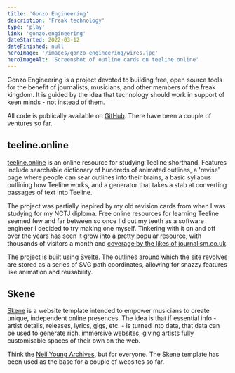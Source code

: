 ```yaml
---
title: 'Gonzo Engineering'
description: 'Freak technology'
type: 'play'
link: 'gonzo.engineering'
dateStarted: 2022-03-12
dateFinished: null
heroImage: '/images/gonzo-engineering/wires.jpg'
heroImageAlt: 'Screenshot of outline cards on teeline.online'
---
```


Gonzo Engineering is a project devoted to building free, open source tools for the benefit of journalists, musicians, and other members of the freak kingdom. It is guided by the idea that technology should work in support of keen minds - not instead of them.

All code is publically available on [GitHub](https://github.com/gonzo-engineering). There have been a couple of ventures so far.

## teeline.online

[teeline.online](https://teeline.online) is an online resource for studying Teeline shorthand. Features include searchable dictionary of hundreds of animated outlines, a 'revise' page where people can sear outlines into their brains, a basic syllabus outlining how Teeline works, and a generator that takes a stab at converting passages of text into Teeline.

The project was partially inspired by my old revision cards from when I was studying for my NCTJ diploma. Free online resources for learning Teeline seemed few and far between so once I'd cut my teeth as a software engineer I decided to try making one myself. Tinkering with it on and off over the years has seen it grow into a pretty popular resource, with thousands of visitors a month and [coverage by the likes of journalism.co.uk](https://www.journalism.co.uk/news/tool-for-journalists-teeline-online-for-learning-and-practicing-shorthand/s2/a970926/).

The project is built using [Svelte](https://svelte.dev/). The outlines around which the site revolves are stored as a series of SVG path coordinates, allowing for snazzy features like animation and reusability.

## Skene

[Skene](https://github.com/gonzo-engineering/skene) is a website template intended to empower musicians to create unique, independent online presences. The idea is that if essential info - artist details, releases, lyrics, gigs, etc. - is turned into data, that data can be used to generate rich, immersive websites, giving artists fully customisable spaces of their own on the web.

Think the [Neil Young Archives](https://neilyoungarchives.com/), but for everyone. The Skene template has been used as the base for a couple of websites so far.
